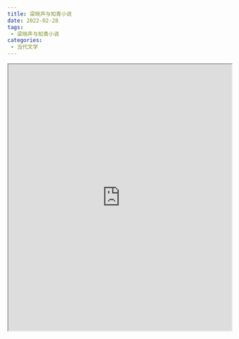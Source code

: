 ```yaml
---
title: 梁晓声与知青小说
date: 2022-02-28
tags:
 - 梁晓声与知青小说
categories:
 - 当代文学
---
```




<iframe src="http://localhost:8080/pdf/web/viewer.html?file=https://vkceyugu.cdn.bspapp.com/VKCEYUGU-e9075d72-0451-48df-afe1-d46932ae4554/ce26507c-2996-4aaf-9fbe-dc6ba782f9e1.pdf" width="100%" height="600px"></iframe>
